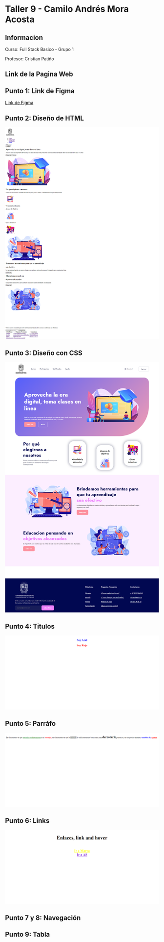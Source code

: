 <h1>Taller 9 - Camilo Andrés Mora Acosta</h1>

<h2>Informacion</h2>
<p>Curso: Full Stack Basico - Grupo 1</p>
<p>Profesor: Cristian Patiño</p>

<h2>Link de la Pagina Web</h2>


<h2>Punto 1: Link de Figma</h2>
<a href="https://www.figma.com/file/KpAUBssfnHkK2YQRaQD9Kz/Camilo-Andr%C3%A9s-Mora-Acosta?type=design&node-id=0-1&mode=design&t=rkP1Q5kFxzALGFFM-0">Link de Figma</a>

<h2>Punto 2: Diseño de HTML</h2>
<img src="./public/images/punto-2.png" alt="punto 2">

<h2>Punto 3: Diseño con CSS</h2>
<img src="./public/images/punto_3.png" alt="punto 3">

<h2>Punto 4: Titulos</h2>
<img src="./public/images/punto4.png" alt="punto 4">

<h2>Punto 5: Parráfo</h2>
<img src="./public/images/punto5.png" alt="punto 5">

<h2>Punto 6: Links</h2>
<img src="./public/images/punto6.png" alt="punto 6">

<h2>Punto 7 y 8: Navegación</h2>

<h2>Punto 9: Tabla</h2>